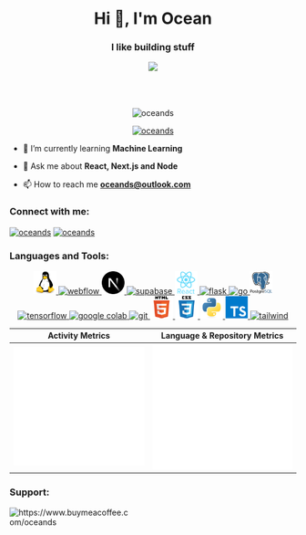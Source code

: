 <h1 align="center">Hi 👋, I'm Ocean</h1>
<h3 align="center">I like building stuff</h3>


<p align="center"><img src="[https://www.google.com/url?sa=i&url=https%3A%2F%2Fwww.vecteezy.com%2Fvector-art%2F9877820-pixel-art-landscape-of-pine-forest-in-the-mountains-with-lake-and-clouds-8-bit-game-background&psig=AOvVaw2wtbm0EMxt2sxfig5xOncU&ust=1719405977659000&source=images&cd=vfe&opi=89978449&ved=0CBEQjRxqFwoTCKCOzsbk9oYDFQAAAAAdAAAAABAZ](https://www.google.com/url?sa=i&url=https%3A%2F%2Fwww.vecteezy.com%2Fvector-art%2F9877820-pixel-art-landscape-of-pine-forest-in-the-mountains-with-lake-and-clouds-8-bit-game-background&psig=AOvVaw2wtbm0EMxt2sxfig5xOncU&ust=1719405977659000&source=images&cd=vfe&opi=89978449&ved=0CBEQjRxqFwoTCKCOzsbk9oYDFQAAAAAdAAAAABAZ)"/>
</p>
<br>
<br>
<p align="center"> <img src="https://komarev.com/ghpvc/?username=oceands&label=Profile%20views&color=0e75b6&style=flat" alt="oceands" /> </p>


<p align="center"> <a href="https://github.com/ryo-ma/github-profile-trophy"><img src="https://github-profile-trophy.vercel.app/?username=oceands" alt="oceands" /></a> </p>

- 🌱 I’m currently learning **Machine Learning**

- 💬 Ask me about **React, Next.js and Node**

- 📫 How to reach me **oceands@outlook.com**

<h3 align="left">Connect with me:</h3>
<p align="left">
<a href="https://linkedin.com/in/oceands" target="blank"><img align="center" src="https://raw.githubusercontent.com/rahuldkjain/github-profile-readme-generator/master/src/images/icons/Social/linked-in-alt.svg" alt="oceands" height="30" width="40" /></a>
<a href="https://instagram.com/oceands" target="blank"><img align="center" src="https://raw.githubusercontent.com/rahuldkjain/github-profile-readme-generator/master/src/images/icons/Social/instagram.svg" alt="oceands" height="30" width="40" /></a>
</p>

<h3 align="left">Languages and Tools:</h3>
<p align="center">
    <a href="https://www.linux.org/" target="_blank" rel="noreferrer">
        <img src="https://raw.githubusercontent.com/devicons/devicon/master/icons/linux/linux-original.svg" alt="linux" width="40" height="40"/>
    </a>
    <a href="https://webflow.com/" target="_blank" rel="noreferrer">
        <img src="https://www.vectorlogo.zone/logos/webflow/webflow-icon.svg" alt="webflow" width="40" height="40"/>
    </a>
    <a href="https://nextjs.org/" target="_blank" rel="noreferrer">
        <img src="https://raw.githubusercontent.com/devicons/devicon/master/icons/nextjs/nextjs-original.svg" alt="nextjs" width="40" height="40"/>
    </a>
    <a href="https://supabase.io/" target="_blank" rel="noreferrer">
        <img src="https://media.zeemly.com/media/product/supabase.png" alt="supabase" width="40" height="40"/>
    </a>
    <a href="https://reactjs.org/" target="_blank" rel="noreferrer">
        <img src="https://raw.githubusercontent.com/devicons/devicon/master/icons/react/react-original-wordmark.svg" alt="react" width="40" height="40"/>
    </a>
    <a href="https://flask.palletsprojects.com/" target="_blank" rel="noreferrer">
        <img src="https://www.vectorlogo.zone/logos/pocoo_flask/pocoo_flask-icon.svg" alt="flask" width="40" height="40"/>
    </a>
    <a href="https://golang.org/" target="_blank" rel="noreferrer">
        <img src="https://www.vectorlogo.zone/logos/golang/golang-icon.svg" alt="go" width="40" height="40"/>
    </a>
    <a href="https://www.postgresql.org/" target="_blank" rel="noreferrer">
        <img src="https://raw.githubusercontent.com/devicons/devicon/master/icons/postgresql/postgresql-original-wordmark.svg" alt="postgresql" width="40" height="40"/>
    </a>
    <a href="https://www.tensorflow.org/" target="_blank" rel="noreferrer">
        <img src="https://www.vectorlogo.zone/logos/tensorflow/tensorflow-icon.svg" alt="tensorflow" width="40" height="40"/>
    </a>
    <a href="https://colab.research.google.com/" target="_blank" rel="noreferrer">
        <img src="https://upload.wikimedia.org/wikipedia/commons/thumb/d/d0/Google_Colaboratory_SVG_Logo.svg/1200px-Google_Colaboratory_SVG_Logo.svg.png" alt="google colab" width="40" height="40"/>
    </a>
    <a href="https://git-scm.com/" target="_blank" rel="noreferrer">
        <img src="https://www.vectorlogo.zone/logos/git-scm/git-scm-icon.svg" alt="git" width="40" height="40"/>
    </a>
    <a href="https://www.w3.org/html/" target="_blank" rel="noreferrer">
        <img src="https://raw.githubusercontent.com/devicons/devicon/master/icons/html5/html5-original-wordmark.svg" alt="html5" width="40" height="40"/>
    </a>
    <a href="https://www.w3schools.com/css/" target="_blank" rel="noreferrer">
        <img src="https://raw.githubusercontent.com/devicons/devicon/master/icons/css3/css3-original-wordmark.svg" alt="css3" width="40" height="40"/>
    </a>
    <a href="https://www.python.org/" target="_blank" rel="noreferrer">
        <img src="https://raw.githubusercontent.com/devicons/devicon/master/icons/python/python-original.svg" alt="python" width="40" height="40"/>
    </a>
    <a href="https://www.typescriptlang.org/" target="_blank" rel="noreferrer">
        <img src="https://raw.githubusercontent.com/devicons/devicon/master/icons/typescript/typescript-original.svg" alt="typescript" width="40" height="40"/>
    </a>
    <a href="https://tailwindcss.com/" target="_blank" rel="noreferrer">
        <img src="https://www.vectorlogo.zone/logos/tailwindcss/tailwindcss-icon.svg" alt="tailwind" width="40" height="40"/>
    </a>

</p>




 |   Activity Metrics     |    Language & Repository Metrics  |
| -------------- | -------------- |
| <img src="/github-metrics.svg" alt="Metrics" width="100%">    |  <img src="/metrics_2.svg" alt="Metrics" width="100%">   |

<h3 align="left">Support:</h3>
<p><a href="https://www.buymeacoffee.com/https://www.buymeacoffee.com/oceands"> <img align="left" src="https://cdn.buymeacoffee.com/buttons/v2/default-yellow.png" height="50" width="210" alt="https://www.buymeacoffee.com/oceands" /></a></p><br><br><br><br>


